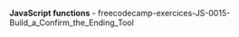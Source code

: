 <strong>JavaScript functions</strong> - freecodecamp-exercices-JS-0015-Build_a_Confirm_the_Ending_Tool
